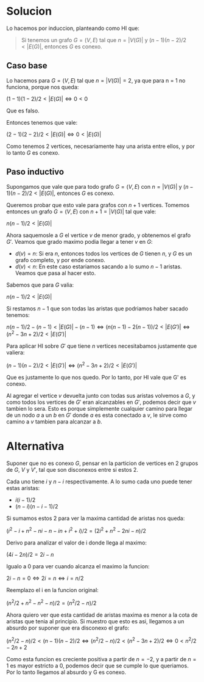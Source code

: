 # Solucion

Lo hacemos por induccion, planteando como HI que:
> Si tenemos un grafo $G = (V,E)$ tal que $n = |V(G)|$ y $(n − 1)(n − 2)/2 < |E(G)|$, entonces $G$ es conexo.

## Caso base
Lo hacemos para  $G = (V,E)$ tal que $n = |V(G)| = 2$, ya que para n = 1 no funciona, porque nos queda:

$(1 - 1)(1 - 2)/2 < |E(G)| \iff 0 < 0$

Que es falso.

Entonces tenemos que vale:

$(2 - 1)(2 - 2)/2 < |E(G)| \iff 0 < |E(G)|$

Como tenemos 2 vertices, necesariamente hay una arista entre ellos, y por lo tanto $G$ es conexo.

## Paso inductivo

Supongamos que vale que para todo grafo $G = (V,E)$ con $n = |V(G)|$ y $(n − 1)(n − 2)/2 < |E(G)|$, entonces $G$ es conexo.

Queremos probar que esto vale para grafos con $n+1$ vertices. Tomemos entonces un grafo $G = (V,E)$ con $n + 1 = |V(G)|$ tal que vale:

$n(n − 1)/2 < |E(G)|$

Ahora saquemosle a $G$ el vertice $v$ de menor grado, y  obtenemos el grafo $G'$. Veamos que grado maximo podia llegar a tener $v$ en $G$:
- $d(v) = n$: Si era $n$, entonces todos los vertices de $G$ tienen $n$, y $G$ es un grafo completo, y por ende conexo.
- $d(v) < n$: En este caso estariamos sacando a lo sumo $n-1$ aristas. Veamos que pasa al hacer esto.

Sabemos que para $G$ valia:

$n(n − 1)/2 < |E(G)|$

Si restamos $n-1$ que son todas las aristas que podriamos haber sacado tenemos:

$n(n − 1)/2 - (n-1) < |E(G)| - (n-1) \iff (n(n − 1) - 2(n-1))/2 < |E(G')| \iff (n^2-3n+2)/2 < |E(G')|$

Para aplicar HI sobre $G'$ que tiene $n$ vertices necesitabamos justamente que valiera:

$(n − 1)(n − 2)/2 < |E(G')| \iff (n^2-3n+2)/2 < |E(G')|$

Que es justamente lo que nos quedo. Por lo tanto, por HI vale que G' es conexo. 

Al agregar el vertice $v$ devuelta junto con todas sus aristas volvemos a $G$, y como todos los vertices de $G'$ eran alcanzables en $G'$, podemos decir que $v$ tambien lo sera. 
Esto es porque simplemente cualquier camino para llegar de un nodo $a$ a un $b$ en $G'$ donde $a$ es esta conectado a $v$, le sirve como camino a $v$ tambien para alcanzar a $b$.

# Alternativa

Suponer que no es conexo $G$, pensar en la particion de vertices en 2 grupos de $G$, $V$ y $V'$, tal que son disconexos entre si estos 2.

Cada uno tiene $i$ y $n - i$ respectivamente. A lo sumo cada uno puede tener estas aristas:
- $i(i-1)/2$
- $(n-i)(n-i-1)/2$

Si sumamos estos 2 para ver la maxima cantidad de aristas nos queda:

$(i^2-i+n^2-ni-n-in+i^2+i)/2 = (2i^2+n^2-2ni-n)/2$

Derivo para analizar el valor de i donde llega al maximo:

$(4i-2n)/2 = 2i-n$

Igualo a 0 para ver cuando alcanza el maximo la funcion:

$2i-n = 0 \iff 2i = n \iff i = n/2$

Reemplazo el i en la funcion original:

$(n^2/2+n^2-n^2-n)/2 = (n^2/2-n)/2$

Ahora quiero ver que esta cantidad de aristas maxima es menor a la cota de aristas que tenia al principio. Si muestro que esto es asi, llegamos a un absurdo por suponer que era disconexo el grafo:

$(n^2/2-n)/2 < (n-1)(n-2)/2 \iff(n^2/2-n)/2 < (n^2-3n+2)/2 \iff 0 < n^2/2-2n+2$

Como esta funcion es creciente positiva a partir de $n = -2$, y a partir de $n = 1$ es mayor estricto a 0, podemos decir que se cumple lo que queriamos.
Por lo tanto llegamos al absurdo y G es conexo.